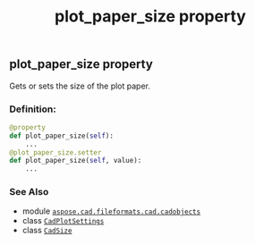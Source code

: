 ﻿---
title: plot_paper_size property
second_title: Aspose.CAD for Python via .NET API References
description: 
type: docs
weight: 240
url: /python-net/aspose.cad.fileformats.cad.cadobjects/cadplotsettings/plot_paper_size/
is_root: false
---

## plot_paper_size property


Gets or sets the size of the plot paper.
### Definition:
```python
@property
def plot_paper_size(self):
    ...
@plot_paper_size.setter
def plot_paper_size(self, value):
    ...
```

### See Also
* module [`aspose.cad.fileformats.cad.cadobjects`](../../)
* class [`CadPlotSettings`](/cad/python-net/aspose.cad.fileformats.cad.cadobjects/cadplotsettings)
* class [`CadSize`](/cad/python-net/aspose.cad.fileformats.cad.cadobjects/cadsize)
